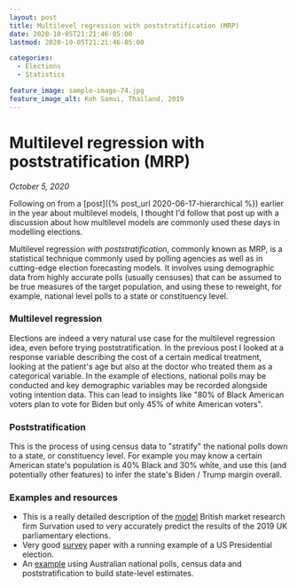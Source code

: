 ```yaml
---
layout: post
title: Multilevel regression with poststratification (MRP)
date: 2020-10-05T21:21:46-05:00
lastmod: 2020-10-05T21:21:46-05:00

categories:
  - Elections
  - Statistics

feature_image: sample-image-74.jpg
feature_image_alt: Koh Samui, Thailand, 2019
---
```


# Multilevel regression with poststratification (MRP)

*October 5, 2020*

Following on from a [post]({% post_url 2020-06-17-hierarchical %}) earlier in the year about multilevel models, I thought I'd follow that post up with a discussion about how multilevel models are commonly used these days in modelling elections. 

Multilevel regression *with poststratification*, commonly known as MRP, is a statistical technique commonly used by polling agencies as well as in cutting-edge election forecasting models. It involves using demographic data from highly accurate polls (usually censuses) that can be assumed to be true measures of the target population, and using these to reweight, for example, national level polls to a state or constituency level. 

### Multilevel regression

Elections are indeed a very natural use case for the multilevel regression idea, even before trying poststratification. In the previous post I looked at a response variable describing the cost of a certain medical treatment, looking at the patient's age but also at the doctor who treated them as a categorical variable. In the example of elections, national polls may be conducted and key demographic variables may be recorded alongside voting intention data. This can lead to insights like "80% of Black American voters plan to vote for Biden but only 45% of white American voters". 

### Poststratification

This is the process of using census data to "stratify" the national polls down to a state, or constituency level. For example you may know a certain American state's population is 40% Black and 30% white, and use this (and potentially other features) to infer the state's Biden / Trump margin overall. 

### Examples and resources
- This is a really detailed description of the [model](https://www.survation.com/2019-general-election-mrp-predictions-survation-and-dr-chris-hanretty/) British market research firm Survation used to very accurately predict the results of the 2019 UK parliamentary elections. 
- Very good [survey](https://www.microsoft.com/en-us/research/wp-content/uploads/2016/04/forecasting-with-nonrepresentative-polls.pdf]) paper with a running example of a US Presidential election. 
- An [example](https://www.tellingstorieswithdata.com/multilevel-modelling-with-post-stratification.html) using Australian national polls, census data and poststratification to build state-level estimates. 
